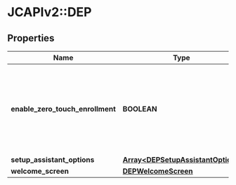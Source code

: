 # JCAPIv2::DEP

## Properties
Name | Type | Description | Notes
------------ | ------------- | ------------- | -------------
**enable_zero_touch_enrollment** | **BOOLEAN** | A toggle to determine if DEP registered devices should go through JumpCloud Zero Touch Enrollment. | [optional] 
**setup_assistant_options** | [**Array&lt;DEPSetupAssistantOption&gt;**](DEPSetupAssistantOption.md) |  | [optional] 
**welcome_screen** | [**DEPWelcomeScreen**](DEPWelcomeScreen.md) |  | [optional] 

